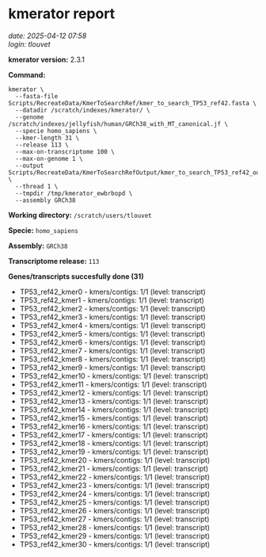 # kmerator report
*date: 2025-04-12 07:58*  
*login: tlouvet*

**kmerator version:** 2.3.1

**Command:**

```
kmerator \
  --fasta-file Scripts/RecreateData/KmerToSearchRef/kmer_to_search_TP53_ref42.fasta \
  --datadir /scratch/indexes/kmerator/ \
  --genome /scratch/indexes/jellyfish/human/GRCh38_with_MT_canonical.jf \
  --specie homo_sapiens \
  --kmer-length 31 \
  --release 113 \
  --max-on-transcriptome 100 \
  --max-on-genome 1 \
  --output Scripts/RecreateData/KmerToSearchRefOutput/kmer_to_search_TP53_ref42_output \
  --thread 1 \
  --tmpdir /tmp/kmerator_ewbrbopd \
  --assembly GRCh38
```

**Working directory:** `/scratch/users/tlouvet`

**Specie:** `homo_sapiens`

**Assembly:** `GRCh38`

**Transcriptome release:** `113`

**Genes/transcripts succesfully done (31)**

- TP53_ref42_kmer0 - kmers/contigs: 1/1 (level: transcript)
- TP53_ref42_kmer1 - kmers/contigs: 1/1 (level: transcript)
- TP53_ref42_kmer2 - kmers/contigs: 1/1 (level: transcript)
- TP53_ref42_kmer3 - kmers/contigs: 1/1 (level: transcript)
- TP53_ref42_kmer4 - kmers/contigs: 1/1 (level: transcript)
- TP53_ref42_kmer5 - kmers/contigs: 1/1 (level: transcript)
- TP53_ref42_kmer6 - kmers/contigs: 1/1 (level: transcript)
- TP53_ref42_kmer7 - kmers/contigs: 1/1 (level: transcript)
- TP53_ref42_kmer8 - kmers/contigs: 1/1 (level: transcript)
- TP53_ref42_kmer9 - kmers/contigs: 1/1 (level: transcript)
- TP53_ref42_kmer10 - kmers/contigs: 1/1 (level: transcript)
- TP53_ref42_kmer11 - kmers/contigs: 1/1 (level: transcript)
- TP53_ref42_kmer12 - kmers/contigs: 1/1 (level: transcript)
- TP53_ref42_kmer13 - kmers/contigs: 1/1 (level: transcript)
- TP53_ref42_kmer14 - kmers/contigs: 1/1 (level: transcript)
- TP53_ref42_kmer15 - kmers/contigs: 1/1 (level: transcript)
- TP53_ref42_kmer16 - kmers/contigs: 1/1 (level: transcript)
- TP53_ref42_kmer17 - kmers/contigs: 1/1 (level: transcript)
- TP53_ref42_kmer18 - kmers/contigs: 1/1 (level: transcript)
- TP53_ref42_kmer19 - kmers/contigs: 1/1 (level: transcript)
- TP53_ref42_kmer20 - kmers/contigs: 1/1 (level: transcript)
- TP53_ref42_kmer21 - kmers/contigs: 1/1 (level: transcript)
- TP53_ref42_kmer22 - kmers/contigs: 1/1 (level: transcript)
- TP53_ref42_kmer23 - kmers/contigs: 1/1 (level: transcript)
- TP53_ref42_kmer24 - kmers/contigs: 1/1 (level: transcript)
- TP53_ref42_kmer25 - kmers/contigs: 1/1 (level: transcript)
- TP53_ref42_kmer26 - kmers/contigs: 1/1 (level: transcript)
- TP53_ref42_kmer27 - kmers/contigs: 1/1 (level: transcript)
- TP53_ref42_kmer28 - kmers/contigs: 1/1 (level: transcript)
- TP53_ref42_kmer29 - kmers/contigs: 1/1 (level: transcript)
- TP53_ref42_kmer30 - kmers/contigs: 1/1 (level: transcript)
